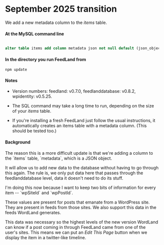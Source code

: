 # September 2025 transition

We add a new metadata column to the <i>items</i> table.

#### At the MySQL command line

```sql

alter table items add column metadata json not null default (json_object());

```

#### In the directory you run FeedLand from 

`npm update`

#### Notes

* Version numbers: feedland: v0.7.0, feedlanddatabase: v0.8.2, wpidentity: v0.5.25.

* The SQL command may take a long time to run, depending on the size of your <i>items</i> table.

* If you're installing a fresh FeedLand just follow the usual instructions, it automatically creates an items table with a metadata column. (This should be tested too.)

#### Background

<p>The reason this is a more difficult update is that we're adding a column to the `items` table, `metadata`, which is a JSON object. 

<p>It will allow us to add new data to the database without having to go through this again. The rule is, we only put data here that passes through the feedlanddatabase level, data it doesn't need to do its stuff.

<p>I'm doing this now because I want to keep two bits of information for every item -- `wpSiteId` and `wpPostId`. 

<p>These values are present for posts that emanate from a WordPress site. They are present in feeds from those sites. We also support this data in the feeds WordLand generates. 

<p>This data was necessary so the highest levels of the new version WordLand can know if a post coming in through FeedLand came from one of the user's sites. This means we can put an <i>Edit This Page</i> button when we display the item in a twitter-like timeline. 

